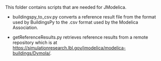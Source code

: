 This folder contains scripts that are needed for JModelica.

- buildingspy_to_csv.py converts a reference result file
  from the format used by BuildingsPy to the
  .csv format used by the Modelica Association.
  
- getReferenceResults.py retrieves reference results from 
  a remote repository which is at  
  https://simulationresearch.lbl.gov/jmodelica/modelica-buildings/Dymola/.


